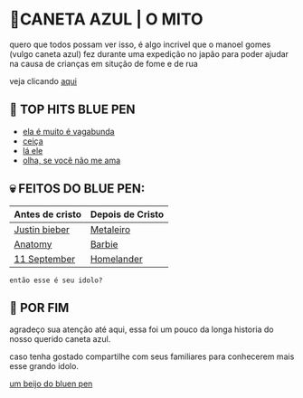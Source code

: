 # 🔹CANETA AZUL | O MITO

quero que todos possam ver isso, é algo incrivel que o manoel gomes (vulgo caneta azul) fez durante uma expedição no japão para poder ajudar na causa de crianças em situção de fome e de rua

veja clicando [aqui](https://i.pinimg.com/564x/b4/20/1d/b4201d8310215781eab5facfb3103dac.jpg)

## 🎵 TOP HITS BLUE PEN
- [ela é muito é vagabunda](https://www.youtube.com/watch?v=fLL4kMz265Y)
- [ceiça](https://www.youtube.com/watch?v=N9szSX6DrGc)
- [lá ele](https://www.youtube.com/watch?v=_KaA8W_Hov8)
- [olha, se você não me ama](https://www.youtube.com/watch?v=FbDplUUW8SQ)

## 💀 FEITOS DO BLUE PEN:

| Antes de cristo | Depois de Cristo |
|-----------------|------------------|
|[Justin bieber](https://i.pinimg.com/564x/21/e4/d4/21e4d4707d9fe2feb41152ca8589d535.jpg)|[Metaleiro](https://i.pinimg.com/564x/1c/fa/a7/1cfaa73d6815bf5bc7028cd783aad1ad.jpg)
[Anatomy](https://i.pinimg.com/736x/d0/03/36/d003362e0885c1eb95d22a9953afea6e.jpg)|[Barbie](https://i.pinimg.com/564x/d4/ee/6e/d4ee6ecf840e3068046be3b9d64e4c15.jpg)
|[11 September](https://i.pinimg.com/564x/49/ef/63/49ef63ee011c0caceb1619da325df425.jpg) |[Homelander](https://i.pinimg.com/564x/95/94/c1/9594c1aaf920ba788f5b775615b884cc.jpg)

```
então esse é seu idolo?
```

## 🧐 POR FIM

agradeço sua atenção até aqui, essa foi um pouco da longa historia do nosso querido caneta azul.

caso tenha gostado compartilhe com seus familiares para conhecerem mais esse grando idolo.

[um beijo do bluen pen](https://i.pinimg.com/564x/60/e0/df/60e0df5a36ff1c4d081fbeb3cef30d4b.jpg)

